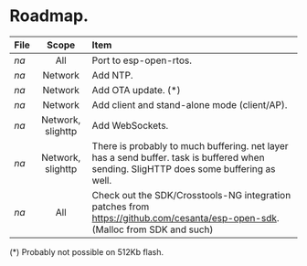 Roadmap.
========

|File | Scope | Item |
|:--- | :---: | :--- |
|*na* | All | Port to esp-open-rtos. |
|*na* | Network | Add NTP. |
|*na* | Network | Add OTA update. (*)|
|*na* | Network | Add client and stand-alone mode (client/AP). |
|*na* | Network, slighttp | Add WebSockets. |
|*na* | Network, slighttp | There is probably to much buffering. net layer has a send buffer. task is buffered when sending. SligHTTP does some buffering as well. |
|*na* | All | Check out the SDK/Crosstools-NG integration patches from https://github.com/cesanta/esp-open-sdk. (Malloc from SDK and such) |

(*) Probably not possible on 512Kb flash.

